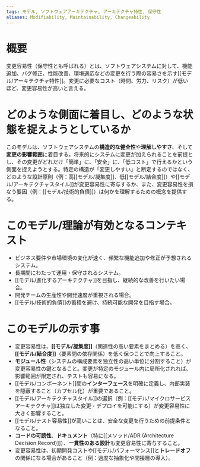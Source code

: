 ```yaml
---
tags: モデル, ソフトウェアアーキテクチャ, アーキテクチャ特性, 保守性
aliases: Modifiability, Maintainability, Changeability
---
```


# 概要
変更容易性（保守性とも呼ばれる）とは、ソフトウェアシステムに対して、機能追加、バグ修正、性能改善、環境適応などの変更を行う際の容易さを示す[[モデル/アーキテクチャ特性]]。変更に必要なコスト（時間、労力、リスク）が低いほど、変更容易性が高いと言える。

# どのような側面に着目し、どのような状態を捉えようとしているか
このモデルは、ソフトウェアシステムの**構造的な健全性**や**理解しやすさ**、そして**変更の影響範囲**に着目する。将来的にシステムに変更が加えられることを前提とし、その変更がどれだけ「簡単」に、「安全」に、「低コスト」で行えるかという側面を捉えようとする。特定の構造が「変更しやすい」と断定するのではなく、どのような設計原則（例：高[[モデル/凝集度]]、低[[モデル/結合度]]）や[[モデル/アーキテクチャスタイル]]が変更容易性に寄与するか、また、変更容易性を損なう要因（例：[[モデル/技術的負債]]）は何かを理解するための概念を提供する。

# このモデル/理論が有効となるコンテキスト
* ビジネス要件や市場環境の変化が速く、頻繁な機能追加や修正が予想されるシステム。
* 長期間にわたって運用・保守されるシステム。
* [[モデル/進化するアーキテクチャ]]を目指し、継続的な改善を行いたい場合。
* 開発チームの生産性や開発速度が重視される場合。
* [[モデル/技術的負債]]の蓄積を避け、持続可能な開発を目指す場合。

# このモデルの示す事
* 変更容易性は、**[[モデル/凝集度]]**（関連性の高い要素をまとめる）を高く、**[[モデル/結合度]]**（要素間の依存関係）を低く保つことで向上すること。
* **モジュール性**（システムの構成要素を独立性の高い単位に分割すること）が変更容易性の鍵となること。変更が特定のモジュール内に局所化されれば、影響範囲が限定され、テストも容易になる。
* [[モデル/コンポーネント]]間の**インターフェース**を明確に定義し、内部実装を隠蔽すること（カプセル化）が重要であること。
* [[モデル/アーキテクチャスタイル]]の選択（例：[[モデル/マイクロサービスアーキテクチャ]]は独立した変更・デプロイを可能にする）が変更容易性に大きく影響すること。
* [[モデル/テスト容易性]]が高いことは、安全な変更を行うための前提条件となること。
* **コードの可読性**、**ドキュメント**（特に[[メソッド/ADR (Architecture Decision Record)]]）、**一貫性のある設計**も変更容易性に寄与すること。
* 変更容易性は、初期開発コストや[[モデル/パフォーマンス]]と**トレードオフ**の関係になる場合があること（例：過度な抽象化や間接層の導入）。